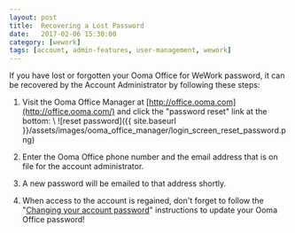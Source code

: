 ```yaml
---
layout: post
title:  Recovering a Lost Password
date:   2017-02-06 15:30:00
category: [wework]
tags: [account, admin-features, user-management, wework]
---
```


If you have lost or forgotten your Ooma Office for WeWork password, it can be recovered by the Account Administrator by following these steps:

1. Visit the Ooma Office Manager at [http://office.ooma.com](http://office.ooma.com/) and click the "password reset" link at the bottom: \\
   ![reset password]({{ site.baseurl }}/assets/images/ooma_office_manager/login_screen_reset_password.png)

2. Enter the Ooma Office phone number and the email address that is on file for the account administrator.
3. A new password will be emailed to that address shortly.
4. When access to the account is regained, don't forget to follow the "[Changing your account password](/us/en/changing-your-account-password)" instructions to update your Ooma Office password!